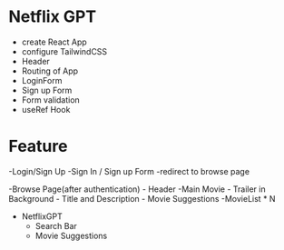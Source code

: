 # Netflix GPT

- create React App
- configure TailwindCSS
- Header
- Routing of App
- LoginForm
- Sign up Form
- Form validation
- useRef Hook

# Feature

-Login/Sign Up
-Sign In / Sign up Form
-redirect to browse page

-Browse Page(after authentication) - Header
-Main Movie - Trailer in Background - Title and Description - Movie Suggestions
-MovieList \* N

- NetflixGPT
  - Search Bar
  - Movie Suggestions
